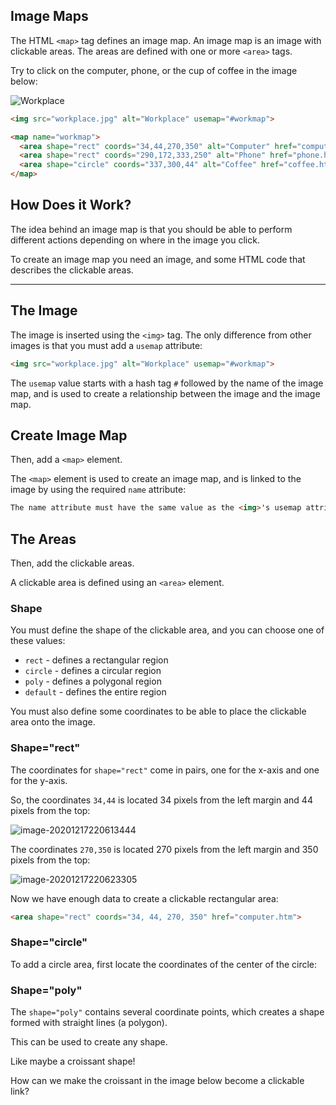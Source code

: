 ## Image Maps

The HTML `<map>` tag defines an image map. An image map is an image with clickable areas. The areas are defined with one or more `<area>` tags.

Try to click on the computer, phone, or the cup of coffee in the image below:

![Workplace](https://www.w3schools.com/html/workplace.jpg)

```html
<img src="workplace.jpg" alt="Workplace" usemap="#workmap">

<map name="workmap">
  <area shape="rect" coords="34,44,270,350" alt="Computer" href="computer.htm">
  <area shape="rect" coords="290,172,333,250" alt="Phone" href="phone.htm">
  <area shape="circle" coords="337,300,44" alt="Coffee" href="coffee.htm">
</map>
```





## How Does it Work?

The idea behind an image map is that you should be able to perform different actions depending on where in the image you click.

To create an image map you need an image, and some HTML code that describes the clickable areas.

------





## The Image

The image is inserted using the `<img>` tag. The only difference from other images is that you must add a `usemap` attribute:

```html
<img src="workplace.jpg" alt="Workplace" usemap="#workmap">
```

The `usemap` value starts with a hash tag `#` followed by the name of the image map, and is used to create a relationship between the image and the image map.





## Create Image Map

Then, add a `<map>` element.

The `<map>` element is used to create an image map, and is linked to the image by using the required `name` attribute:

```html
The name attribute must have the same value as the <img>'s usemap attribute .
```

## The Areas

Then, add the clickable areas.

A clickable area is defined using an `<area>` element.

### Shape

You must define the shape of the clickable area, and you can choose one of these values:

- `rect` - defines a rectangular region
- `circle` - defines a circular region
- `poly` - defines a polygonal region
- `default` - defines the entire region

You must also define some coordinates to be able to place the clickable area onto the image. 

### Shape="rect"

The coordinates for `shape="rect"` come in pairs, one for the x-axis and one for the y-axis.

So, the coordinates `34,44` is located 34 pixels from the left margin and 44 pixels from the top:

![image-20201217220613444](https://i.loli.net/2020/12/18/uIH2UyEz57DXRnr.png)

The coordinates `270,350` is located 270 pixels from the left margin and 350 pixels from the top:

![image-20201217220623305](https://i.loli.net/2020/12/18/OZUDhpdGMXEBbSq.png)

Now we have enough data to create a clickable rectangular area:

```html
<area shape="rect" coords="34, 44, 270, 350" href="computer.htm">
```

### Shape="circle"

To add a circle area, first locate the coordinates of the center of the circle:

### Shape="poly"

The `shape="poly"` contains several coordinate points, which creates a shape formed with straight lines (a polygon).

This can be used to create any shape.

Like maybe a croissant shape!

How can we make the croissant in the image below become a clickable link?